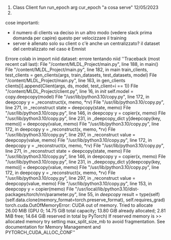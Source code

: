 
1) Class Client fun run_epoch arg cur_epoch "a cosa serve" 12/05/2023
2)


cose importanti: 
- il numero di clients va deciso in un altro modo (vedere slack prima domanda per capire) questo per velocizzare il training
- server è allenato solo su client o c'è anche un centralizzato? il dataset del centralizzato nel caso è Emnist


Errore colab in import niid dataset:
errore tentando niid
''Traceback (most recent call last):
  File "/content/MLDL_Project/main.py", line 188, in <module>
    main()
  File "/content/MLDL_Project/main.py", line 182, in main
    train_clients, test_clients = gen_clients(args, train_datasets, test_datasets, model)
  File "/content/MLDL_Project/main.py", line 163, in gen_clients
    clients[i].append(Client(args, ds, model, test_client=i == 1))
  File "/content/MLDL_Project/client.py", line 16, in _init_
    self.model = copy.deepcopy(model)
  File "/usr/lib/python3.10/copy.py", line 172, in deepcopy
    y = _reconstruct(x, memo, *rv)
  File "/usr/lib/python3.10/copy.py", line 271, in _reconstruct
    state = deepcopy(state, memo)
  File "/usr/lib/python3.10/copy.py", line 146, in deepcopy
    y = copier(x, memo)
  File "/usr/lib/python3.10/copy.py", line 231, in _deepcopy_dict
    y[deepcopy(key, memo)] = deepcopy(value, memo)
  File "/usr/lib/python3.10/copy.py", line 172, in deepcopy
    y = _reconstruct(x, memo, *rv)
  File "/usr/lib/python3.10/copy.py", line 297, in _reconstruct
    value = deepcopy(value, memo)
  File "/usr/lib/python3.10/copy.py", line 172, in deepcopy
    y = _reconstruct(x, memo, *rv)
  File "/usr/lib/python3.10/copy.py", line 271, in _reconstruct
    state = deepcopy(state, memo)
  File "/usr/lib/python3.10/copy.py", line 146, in deepcopy
    y = copier(x, memo)
  File "/usr/lib/python3.10/copy.py", line 231, in _deepcopy_dict
    y[deepcopy(key, memo)] = deepcopy(value, memo)
  File "/usr/lib/python3.10/copy.py", line 172, in deepcopy
    y = _reconstruct(x, memo, *rv)
  File "/usr/lib/python3.10/copy.py", line 297, in _reconstruct
    value = deepcopy(value, memo)
  File "/usr/lib/python3.10/copy.py", line 153, in deepcopy
    y = copier(memo)
  File "/usr/local/lib/python3.10/dist-packages/torch/nn/parameter.py", line 55, in _deepcopy_
    result = type(self)(self.data.clone(memory_format=torch.preserve_format), self.requires_grad)
torch.cuda.OutOfMemoryError: CUDA out of memory. Tried to allocate 26.00 MiB (GPU 0; 14.75 GiB total capacity; 13.80 GiB already allocated; 2.81 MiB free; 14.64 GiB reserved in total by PyTorch) If reserved memory is >> allocated memory try setting max_split_size_mb to avoid fragmentation.  See documentation for Memory Management and PYTORCH_CUDA_ALLOC_CONF''